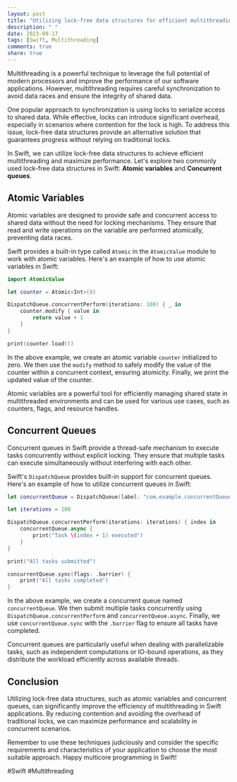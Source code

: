 ```yaml
---
layout: post
title: "Utilizing lock-free data structures for efficient multithreading in Swift"
description: " "
date: 2023-09-17
tags: [Swift, Multithreading]
comments: true
share: true
---
```


Multithreading is a powerful technique to leverage the full potential of modern processors and improve the performance of our software applications. However, multithreading requires careful synchronization to avoid data races and ensure the integrity of shared data.

One popular approach to synchronization is using locks to serialize access to shared data. While effective, locks can introduce significant overhead, especially in scenarios where contention for the lock is high. To address this issue, lock-free data structures provide an alternative solution that guarantees progress without relying on traditional locks.

In Swift, we can utilize lock-free data structures to achieve efficient multithreading and maximize performance. Let's explore two commonly used lock-free data structures in Swift: **Atomic variables** and **Concurrent queues**.

## Atomic Variables

Atomic variables are designed to provide safe and concurrent access to shared data without the need for locking mechanisms. They ensure that read and write operations on the variable are performed atomically, preventing data races.

Swift provides a built-in type called `Atomic` in the `AtomicValue` module to work with atomic variables. Here's an example of how to use atomic variables in Swift:

```swift
import AtomicValue

let counter = Atomic<Int>(0)

DispatchQueue.concurrentPerform(iterations: 100) { _ in
    counter.modify { value in
        return value + 1
    }
}

print(counter.load())
```

In the above example, we create an atomic variable `counter` initialized to zero. We then use the `modify` method to safely modify the value of the counter within a concurrent context, ensuring atomicity. Finally, we print the updated value of the counter.

Atomic variables are a powerful tool for efficiently managing shared state in multithreaded environments and can be used for various use cases, such as counters, flags, and resource handles.

## Concurrent Queues

Concurrent queues in Swift provide a thread-safe mechanism to execute tasks concurrently without explicit locking. They ensure that multiple tasks can execute simultaneously without interfering with each other.

Swift's `DispatchQueue` provides built-in support for concurrent queues. Here's an example of how to utilize concurrent queues in Swift:

```swift
let concurrentQueue = DispatchQueue(label: "com.example.concurrentQueue", attributes: .concurrent)

let iterations = 100

DispatchQueue.concurrentPerform(iterations: iterations) { index in
    concurrentQueue.async {
        print("Task \(index + 1) executed")
    }
}

print("All tasks submitted")

concurrentQueue.sync(flags: .barrier) {
    print("All tasks completed")
}
```

In the above example, we create a concurrent queue named `concurrentQueue`. We then submit multiple tasks concurrently using `DispatchQueue.concurrentPerform` and `concurrentQueue.async`. Finally, we use `concurrentQueue.sync` with the `.barrier` flag to ensure all tasks have completed.

Concurrent queues are particularly useful when dealing with parallelizable tasks, such as independent computations or IO-bound operations, as they distribute the workload efficiently across available threads.

## Conclusion

Utilizing lock-free data structures, such as atomic variables and concurrent queues, can significantly improve the efficiency of multithreading in Swift applications. By reducing contention and avoiding the overhead of traditional locks, we can maximize performance and scalability in concurrent scenarios.

Remember to use these techniques judiciously and consider the specific requirements and characteristics of your application to choose the most suitable approach. Happy multicore programming in Swift!

#Swift #Multithreading